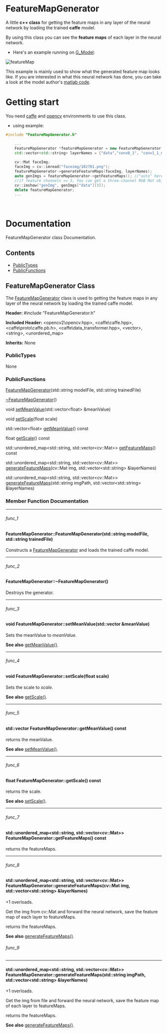 # FeatureMapGenerator

A little **c++ class** for getting the feature maps in any layer of the neural network by loading the trained **caffe** model.

By using this class you can see the **feature maps** of each layer in the neural network.

+ Here's an example running on [G_Model](https://github.com/Yijunmaverick/GenerativeFaceCompletion):

![featureMap](https://github.com/somone23412/FaceGenerator/blob/master/image/featureMap.jpg)

This example is mainly used to show what the generated feature map looks like. If you are interested in what this neural network has done, you can take a look at the model author's [matlab code](https://github.com/Yijunmaverick/GenerativeFaceCompletion/tree/master/matlab/FaceCompletion_testing).

# Getting start

You need [caffe](https://github.com/BVLC/caffe/) and [opencv](https://github.com/opencv/opencv) environments to use this class.

+ using example:

```cpp
#include "FeatureMapGenerator.h"

	...
	FeatureMapGenerator *featureMapGenerator = new FeatureMapGenerator("model/Model_G.prototxt", "model/Model_G.caffemodel");
	std::vector<std::string> layerNames = {"data","conv0_1", "conv1_1_new", "conv_decode1_1_new", "reconstruction_new"};
	
	cv::Mat faceImg;
	faceImg = cv::imread("faceimg/182701.png");
	featureMapGenerator->generateFeatureMaps(faceImg, layerNames);
	auto genImgs = featureMapGenerator->getFeatureMaps(); //"auto" here = std::unordered_map<std::string, std::vector<cv::Mat>>
	//if feature channels == 3, You can get a three-channel RGB Mat object in hashMap[name][3]
	cv::imshow("genImg", genImgs["data"][3]);
	delete featureMapGenerator;
	...
	
	
```

# Documentation
FeatureMapGenerator class Documentation.

## Contents

+ [PublicTypes](#PublicTypes)
+ [PublicFunctions](#PublicFunctions)

## FeatureMapGenerator Class
The [FeatureMapGenerator](#FeatureMapGenerator-class) class is used to getting the feature maps in any layer of the neural network by loading the trained caffe model.

**Header:** \#include "FeatureMapGenerator.h"

**Included Header:** \<opencv2\opencv.hpp\>, \<caffe\caffe.hpp\>, \<caffe\proto\caffe.pb.h\>, \<caffe\data_transformer.hpp\>, \<vector\>, \<string\>, \<unordered_map\>

**Inherits:** None

### PublicTypes

None

### PublicFunctions

[FeatureMapGenerator](#func_1)(std::string modelFile, std::string trainedFile)

[~FeatureMapGenerator](#func_2)()

void [setMeanValue](#func_3)(std::vector\<float\> &meanValue)

void [setScale](#func_4)(float scale)

std::vector\<float\> [getMeanValue](#func_5)() const

float [getScale](#func_6)() const

std::unordered_map\<std::string, std::vector\<cv::Mat\>\> [getFeatureMaps](#func_7)() const

std::unordered_map\<std::string, std::vector\<cv::Mat\>\> [generateFeatureMaps](#func_8)(cv::Mat img, std::vector\<std::string\> &layerNames)

std::unordered_map\<std::string, std::vector\<cv::Mat\>\> [generateFeatureMaps](#func_9)(std::string imgPath, std::vector\<std::string\> &layerNames)

### Member Function Documentation

---

###### func_1

#### FeatureMapGenerator::**FeatureMapGenerator**(std::string modelFile, std::string trainedFile)

Constructs a [FeatureMapGenerator](#FeatureMapGenerator-class) and loads the trained caffe model.

---

###### func_2

#### FeatureMapGenerator::**~FeatureMapGenerator**()

Destroys the generator.

---

###### func_3

#### void FeatureMapGenerator::**setMeanValue**(std::vector<float> &meanValue) 

Sets the meanValue to *meanValue*.

**See also**  [getMeanValue()](#func_5).

---

###### func_4

#### void FeatureMapGenerator::**setScale**(float scale)

Sets the scale to *scale*.

**See also**  [getScale()](#func_6).

---

###### func_5

#### std::vector<float> FeatureMapGenerator::**getMeanValue**() const

returns the meanValue.

**See also** [setMeanValue()](#func_3).

---

###### func_6

#### float FeatureMapGenerator::**getScale**() const

returns the scale.

**See also**  [setScale()](#func_4).

---

###### func_7

#### std::unordered_map\<std::string, std::vector\<cv::Mat\>\> FeatureMapGenerator::**getFeatureMaps**() const 

returns the featureMaps.

---

###### func_8

#### std::unordered_map\<std::string, std::vector\<cv::Mat\>\> FeatureMapGenerator::**generateFeatureMaps**(cv::Mat img, std::vector\<std::string\> &layerNames)

+1 overloads.

Get the img from cv::Mat and forward the neural network, save the feature map of each layer to featureMaps.

returns the featureMaps.

**See also** [generateFeatureMaps()](func_9).

###### func_9

---

#### std::unordered_map\<std::string, std::vector\<cv::Mat\>\> FeatureMapGenerator::**generateFeatureMaps**(std::string imgPath, std::vector\<std::string\> &layerNames)

+1 overloads.

Get the img from file and forward the neural network, save the feature map of each layer to featureMaps.

returns the featureMaps.

**See also** [generateFeatureMaps()](func_8).